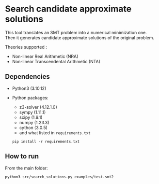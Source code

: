 # Search candidate approximate solutions

This tool translates an SMT problem into a numerical minimization one. Then it generates candidate approximate solutions of the original problem. 

Theories supported : 
- Non-linear Real Arithmetic (NRA)
- Non-linear Transcendental Arithmetic (NTA)

## Dependencies
- Python3 (3.10.12)
- Python packages:
  - z3-solver   (4.12.1.0)
  - sympy       (1.11.1)
  - scipy       (1.9.1)
  - numpy       (1.23.3)
  - cython      (3.0.5)
  - and what listed in `requirements.txt`

  ```pip install -r requirements.txt```

## How to run
From the main folder:

  ```python3 src/search_solutions.py examples/test.smt2```

